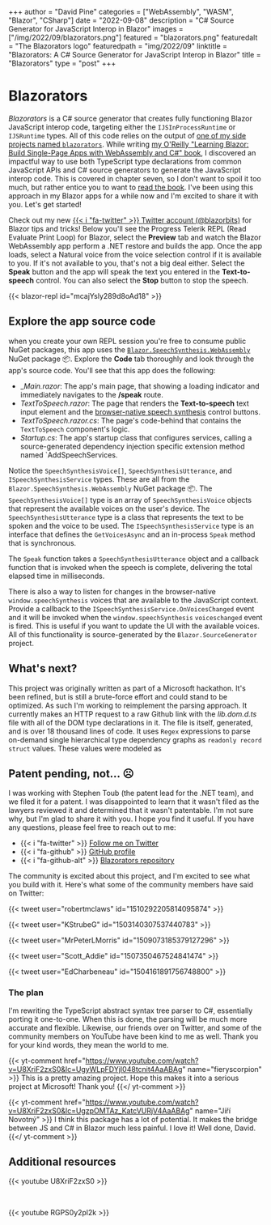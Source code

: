 +++
author = "David Pine"
categories = ["WebAssembly", "WASM", "Blazor", "CSharp"]
date = "2022-09-08"
description = "C# Source Generator for JavaScript Interop in Blazor"
images = ["/img/2022/09/blazorators.png"]
featured = "blazorators.png"
featuredalt = "The Blazorators logo"
featuredpath = "img/2022/09"
linktitle = "Blazorators: A C# Source Generator for JavaScript Interop in Blazor"
title = "Blazorators"
type = "post"
+++

# Blazorators

_Blazorators_ is a C# source generator that creates fully functioning Blazor JavaScript interop code, targeting either the `IJSInProcessRuntime` or `IJSRuntime` types. All of this code relies on the output of [one of my side projects named `blazorators`](https://github.com/IEvangelist/blazorators). While writing [my O'Reilly "Learning Blazor: Build Single-Page Apps with WebAssembly and C#" book](../learning-blazor), I discovered an impactful way to use both TypeScript type declarations from common JavaScript APIs and C# source generators to generate the JavaScript interop code. This is covered in chapter seven, so I don't want to spoil it too much, but rather entice you to want to [read the book](../learning-blazor). I've been using this approach in my Blazor apps for a while now and I'm excited to share it with you. Let's get started!

Check out my new [{{< i "fa-twitter" >}} Twitter account (@blazorbits)](twitter.com/@blazorbits) for Blazor tips and tricks! Below you'll see the Progress Telerik REPL (Read Evaluate Print Loop) for Blazor, select the **Preview** tab and watch the Blazor WebAssembly app perform a .NET restore and builds the app. Once the app loads, select a Natural voice from the voice selection control if it is available to you. If it's not available to you, that's not a big deal either. Select the **Speak** button and the app will speak the text you entered in the **Text-to-speech** control. You can also select the **Stop** button to stop the speech.

{{< blazor-repl id="mcajYsly289d8oAd18" >}}

## Explore the app source code

when you create your own REPL session you're free to consume public NuGet packages, this app uses the [`Blazor.SpeechSynthesis.WebAssembly`](https://www.nuget.org/packages/Blazor.SpeechSynthesis.WebAssembly) NuGet package 📦.
Explore the **Code** tab thoroughly and look through the app's source code. You'll see that this app does the following:

- __Main.razor_: The app's main page, that showing a loading indicator and immediately navigates to the **/speak** route.
- _TextToSpeech.razor_: The page that renders the **Text-to-speech** text input element and the [browser-native speech synthesis](https://developer.mozilla.org/en-US/docs/Web/API/Window/speechSynthesis) control buttons.
- _TextToSpeech.razor.cs_: The page's code-behind that contains the `TextToSpeech` component's logic.
- _Startup.cs_: The app's startup class that configures services, calling a source-generated dependency injection specific extension method named `AddSpeechServices.

Notice the `SpeechSynthesisVoice[]`, `SpeechSynthesisUtterance`, and `ISpeechSynthesisService` types. These are all from the `Blazor.SpeechSynthesis.WebAssembly` NuGet package 📦. The `SpeechSynthesisVoice[]` type is an array of `SpeechSynthesisVoice` objects that represent the available voices on the user's device. The `SpeechSynthesisUtterance` type is a class that represents the text to be spoken and the voice to be used. The `ISpeechSynthesisService` type is an interface that defines the `GetVoicesAsync` and an in-process `Speak` method that is synchronous.

The `Speak` function takes a `SpeechSynthesisUtterance` object and a callback function that is invoked when the speech is complete, delivering the total elapsed time in milliseconds.

There is also a way to listen for changes in the browser-native `window.speechSynthesis` voices that are available to the JavaScript context. Provide a callback to the `ISpeechSynthesisService.OnVoicesChanged` event and it will be invoked when the `window.speechSynthesis` `voiceschanged` event is fired. This is useful if you want to update the UI with the available voices. All of this functionality is source-generated by the `Blazor.SourceGenerator` project.

## What's next?

This project was originally written as part of a Microsoft hackathon. It's been refined, but is still a brute-force effort and could stand to be optimized. As such I'm working to reimplement the parsing approach. It currently makes an HTTP request to a raw Github link with the _lib.dom.d.ts_ file with all of the DOM type declarations in it. The file is itself, generated, and is over 18 thousand lines of code. It uses `Regex` expressions to parse on-demand single hierarchical type dependency graphs as `readonly record struct` values. These values were modeled as  

## Patent pending, not... ☹️

I was working with Stephen Toub (the patent lead for the .NET team), and we filed it for a patent. I was disappointed to learn that it wasn't filed as the lawyers reviewed it and determined that it wasn't patentable. I'm not sure why, but I'm glad to share it with you. I hope you find it useful. If you have any questions, please feel free to reach out to me:

- {{< i "fa-twitter" >}} [Follow me on Twitter](https://twitter.com/davidpine7)
- {{< i "fa-github" >}} [GitHub profile](https://github.com/IEvangelist)
- {{< i "fa-github-alt" >}} [Blazorators repository](https://github.com/IEvangelist/blazorators)

The community is excited about this project, and I'm excited to see what you build with it. Here's what some of the community members have said on Twitter:

{{< tweet user="robertmclaws" id="1510292205814095874" >}}

{{< tweet user="KStrubeG" id="1503140307537440783" >}}

{{< tweet user="MrPeterLMorris" id="1509073185379127296" >}}

{{< tweet user="Scott_Addie" id="1507350467524841474" >}}

{{< tweet user="EdCharbeneau" id="1504161891756748800" >}}

### The plan

I'm rewriting the TypeScript abstract syntax tree parser to C#, essentially porting it one-to-one. When this is done, the parsing will be much more accurate and flexible. Likewise, our friends over on Twitter, and some of the community members on YouTube have been kind to me as well. Thank you for your kind words, they mean the world to me.

{{< yt-comment href="https://www.youtube.com/watch?v=U8XriF2zxS0&lc=UgyWLpFDYjI048tcnit4AaABAg" name="fieryscorpion" >}}
This is a pretty amazing project. Hope this makes it into a serious project at Microsoft!
Thank you!
{{</ yt-comment >}}

{{< yt-comment href="https://www.youtube.com/watch?v=U8XriF2zxS0&lc=UgzpOMTAz_KatcVURjV4AaABAg" name="Jiří Novotný"  >}}
I think this package has a lot of potential. It makes the bridge between JS and C# in Blazor much less painful. I love it! Well done, David.
{{</ yt-comment >}}

## Additional resources

{{< youtube U8XriF2zxS0 >}}

&nbsp;

{{< youtube RGPS0y2pl2k >}}

&nbsp;
